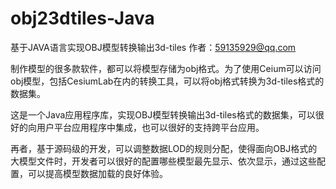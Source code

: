 # obj23dtiles-Java

基于JAVA语言实现OBJ模型转换输出3d-tiles
作者：59135929@qq.com

制作模型的很多款软件，都可以将模型存储为obj格式。为了使用Ceium可以访问obj模型，包括CesiumLab在内的转换工具，可以将obj格式转换为3d-tiles格式的数据集。

这是一个Java应用程序库，实现OBJ模型转换输出3d-tiles格式的数据集，可以很好的向用户平台应用程序中集成，也可以很好的支持跨平台应用。

再者，基于源码级的开发，可以调整数据LOD的规则分配，使得面向OBJ格式的大模型文件时，开发者可以很好的配置哪些模型最先显示、依次显示，通过这些配置，可以提高模型数据加载的良好体验。
